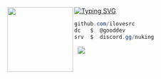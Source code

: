 [![Typing SVG](https://readme-typing-svg.herokuapp.com?font=Roboto+Mono&lines=expiring.lol+%7C+bloods.lol+%7C+fedd.lol)](https://git.io/typing-svg)
<img align="left" src="https://upload.wikimedia.org/wikipedia/commons/thumb/3/34/Red_star.svg/220px-Red_star.svg.png" width="147"/> 

```csharp
github.com/ilovesrc
dc   $  @gooddev
srv  $  discord.gg/nuking
```
&zwnj; 
&zwnj; 
![](https://komarev.com/ghpvc/?username=ilovesrc)
